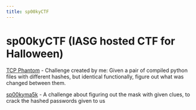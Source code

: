 ```yaml
---
title: sp00kyCTF
---
```

# sp00kyCTF (IASG hosted CTF for Halloween)

[TCP Phantom](TCPPhantom/index.md) - Challenge created by me: Given a pair of compiled python files with different hashes, but identical functionally, figure out what was changed between them.

[sp00kyma5k](sp00kyma5k/index.md) - A challenge about figuring out the mask with given clues, to crack the hashed passwords given to us
